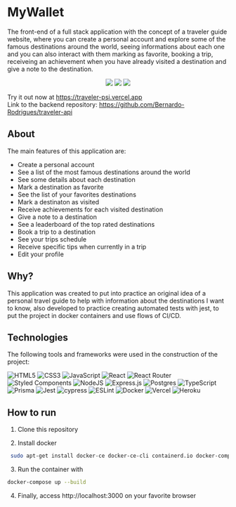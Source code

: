 # MyWallet

The front-end of a full stack application with the concept of a traveler guide website, where you can create a personal account and explore some of the famous destinations around the world, seeing informations about each one and you can also interact with them marking as favorite, booking a trip, receiveing an achievement when you have already visited a destination and give a note to the destination. 

<div align='center'>
  <img  src='https://hjjvsmpqvznxkydtrqzo.supabase.co/storage/v1/object/public/assets/Readme1.png' />
  <img  src='https://hjjvsmpqvznxkydtrqzo.supabase.co/storage/v1/object/public/assets/Readme2.png' />
  <img  src='https://hjjvsmpqvznxkydtrqzo.supabase.co/storage/v1/object/public/assets/Readme3.png' />
</div>

Try it out now at https://traveler-psi.vercel.app
<br/>
Link to the backend repository: https://github.com/Bernardo-Rodrigues/traveler-api

## About

The main features of this application are:

- Create a personal account
- See a list of the most famous destinations around the world
- See some details about each destination
- Mark a destination as favorite
- See the list of your favorites destinations
- Mark a destinaton as visited
- Receive achievements for each visited destination
- Give a note to a destination
- See a leaderboard of the top rated destinations
- Book a trip to a destination
- See your trips schedule
- Receive specific tips when currently in a trip
- Edit your profile

## Why?

This application was created to put into practice an original idea of a personal travel guide to help with information about the destinations I want to know, also developed to practice creating automated tests with jest, to put the project in docker containers and use flows of CI/CD.

## Technologies

The following tools and frameworks were used in the construction of the project:<br>

  ![HTML5](https://img.shields.io/badge/html5-%23E34F26.svg?style=for-the-badge&logo=html5&logoColor=white)
  ![CSS3](https://img.shields.io/badge/css3-%231572B6.svg?style=for-the-badge&logo=css3&logoColor=white)
  ![JavaScript](https://img.shields.io/badge/javascript-%23323330.svg?style=for-the-badge&logo=javascript&logoColor=%23F7DF1E)
  ![React](https://img.shields.io/badge/react-%2320232a.svg?style=for-the-badge&logo=react&logoColor=%2361DAFB)
  ![React Router](https://img.shields.io/badge/React_Router-CA4245?style=for-the-badge&logo=react-router&logoColor=white)
  ![Styled Components](https://img.shields.io/badge/styled--components-DB7093?style=for-the-badge&logo=styled-components&logoColor=white)
  ![NodeJS](https://img.shields.io/badge/node.js-6DA55F?style=for-the-badge&logo=node.js&logoColor=white)
  ![Express.js](https://img.shields.io/badge/express.js-%23404d59.svg?style=for-the-badge&logo=express&logoColor=%2361DAFB)
  ![Postgres](https://img.shields.io/badge/postgres-%23316192.svg?style=for-the-badge&logo=postgresql&logoColor=white)
  ![TypeScript](https://img.shields.io/badge/typescript-%23007ACC.svg?style=for-the-badge&logo=typescript&logoColor=white)
  ![Prisma](https://img.shields.io/badge/Prisma-3982CE?style=for-the-badge&logo=Prisma&logoColor=white)
  ![Jest](https://img.shields.io/badge/-jest-%23C21325?style=for-the-badge&logo=jest&logoColor=white)
  ![cypress](https://img.shields.io/badge/-cypress-%23E5E5E5?style=for-the-badge&logo=cypress&logoColor=058a5e)
  ![ESLint](https://img.shields.io/badge/ESLint-4B3263?style=for-the-badge&logo=eslint&logoColor=white)
  ![Docker](https://img.shields.io/badge/docker-%230db7ed.svg?style=for-the-badge&logo=docker&logoColor=white)
  ![Vercel](https://img.shields.io/badge/vercel-%23000000.svg?style=for-the-badge&logo=vercel&logoColor=white)
  ![Heroku](https://img.shields.io/badge/heroku-%23430098.svg?style=for-the-badge&logo=heroku&logoColor=white)

## How to run

1. Clone this repository

2. Install docker
```bash
 sudo apt-get install docker-ce docker-ce-cli containerd.io docker-compose-plugin

```

3. Run the container with
```bash
docker-compose up --build
```

4. Finally, access http://localhost:3000 on your favorite browser
